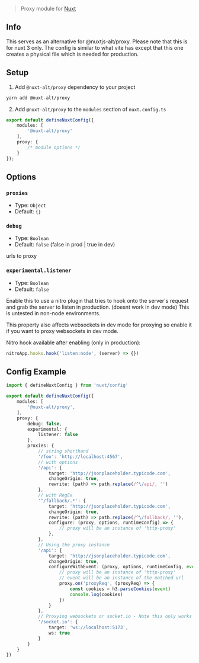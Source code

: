 > Proxy module for [Nuxt](https://nuxt.com)

## Info

This serves as an alternative for @nuxtjs-alt/proxy. Please note that this is for nuxt 3 only. The config is similar to what vite has except that this one creates a physical file which is needed for production.

## Setup

1. Add `@nuxt-alt/proxy` dependency to your project

```bash
yarn add @nuxt-alt/proxy
```

2. Add `@nuxt-alt/proxy` to the `modules` section of `nuxt.config.ts`

```ts
export default defineNuxtConfig({
    modules: [
        '@nuxt-alt/proxy'
    ],
    proxy: {
        /* module options */
    }
});

```

## Options

### `proxies`

- Type: `Object`
- Default: `{}`

### `debug`

- Type: `Boolean`
- Default: `false` (false in prod | true in dev)

urls to proxy

### `experimental.listener`

- Type: `Boolean`
- Default: `false`

Enable this to use a nitro plugin that tries to hook onto the server's request and grab the server to listen in production. (doesnt work in dev mode)
This is untested in non-node environments.

This property also affects websockets in dev mode for proxying so enable it if you want to proxy websockets in dev mode.

Nitro hook available after enabling (only in production):

```ts
nitroApp.hooks.hook('listen:node', (server) => {})
```

## Config Example

```ts
import { defineNuxtConfig } from 'nuxt/config'

export default defineNuxtConfig({
    modules: [
        '@nuxt-alt/proxy',
    ],
    proxy: {
        debug: false,
        experimental: {
            listener: false
        },
        proxies: {
            // string shorthand
            '/foo': 'http://localhost:4567',
            // with options
            '/api': {
                target: 'http://jsonplaceholder.typicode.com',
                changeOrigin: true,
                rewrite: (path) => path.replace(/^\/api/, '')
            },
            // with RegEx
            '^/fallback/.*': {
                target: 'http://jsonplaceholder.typicode.com',
                changeOrigin: true,
                rewrite: (path) => path.replace(/^\/fallback/, ''),
                configure: (proxy, options, runtimeConfig) => {
                    // proxy will be an instance of 'http-proxy'
                },
            },
            // Using the proxy instance
            '/api': {
                target: 'http://jsonplaceholder.typicode.com',
                changeOrigin: true,
                configureWithEvent: (proxy, options, runtimeConfig, event, h3) => {
                    // proxy will be an instance of 'http-proxy'
                    // event will be an instance of the matched url
                    proxy.on('proxyReq', (proxyReq) => {
                        const cookies = h3.parseCookies(event)
                        console.log(cookies)
                    })
                }
            },
            // Proxying websockets or socket.io - Note this only works with `experimental.listener`
            '/socket.io': {
                target: 'ws://localhost:5173',
                ws: true
            }
        }
    }
})
```